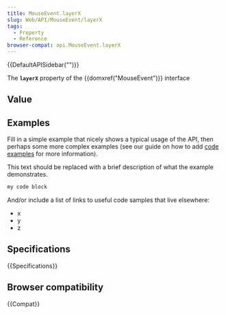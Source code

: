 ```yaml
---
title: MouseEvent.layerX
slug: Web/API/MouseEvent/layerX
tags:
  - Property
  - Reference
browser-compat: api.MouseEvent.layerX
---
```

{{DefaultAPISidebar("")}}

The **`layerX`** property of the {{domxref("MouseEvent")}} interface 

## Value



## Examples

Fill in a simple example that nicely shows a typical usage of the API, then perhaps some more complex examples (see our guide on how to add [code examples](/en-US/docs/MDN/Contribute/Structures/Code_examples) for more information).

This text should be replaced with a brief description of what the example demonstrates.

```js
my code block
```

And/or include a list of links to useful code samples that live elsewhere:

*   x
*   y
*   z

## Specifications

{{Specifications}}

## Browser compatibility

{{Compat}}


